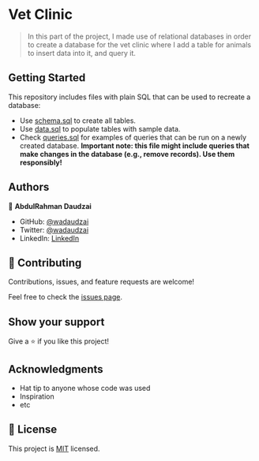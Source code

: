 # Vet Clinic

> In this part of the project, I made use of relational databases in order to create a database for the vet clinic where I add a table for animals to insert data into it, and query it.


## Getting Started

This repository includes files with plain SQL that can be used to recreate a database:

- Use [schema.sql](./schema.sql) to create all tables.
- Use [data.sql](./data.sql) to populate tables with sample data.
- Check [queries.sql](./queries.sql) for examples of queries that can be run on a newly created database. **Important note: this file might include queries that make changes in the database (e.g., remove records). Use them responsibly!**


## Authors

👤 **AbdulRahman Daudzai**

- GitHub: [@wadaudzai](https://github.com/wadaudzai)
- Twitter: [@wadaudzai](https://twitter.com/wadaudzai)
- LinkedIn: [LinkedIn](https://linkedin.com/in/wadaudzai)

## 🤝 Contributing

Contributions, issues, and feature requests are welcome!

Feel free to check the [issues page](../../issues/).

## Show your support

Give a ⭐️ if you like this project!

## Acknowledgments

- Hat tip to anyone whose code was used
- Inspiration
- etc

## 📝 License

This project is [MIT](./MIT.md) licensed.
